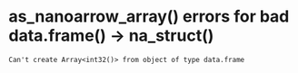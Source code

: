 # as_nanoarrow_array() errors for bad data.frame() -> na_struct()

    Can't create Array<int32()> from object of type data.frame

